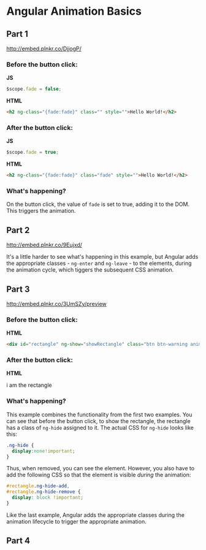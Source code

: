 # Angular Animation Basics

## Part 1

http://embed.plnkr.co/DjjogP/

### Before the button click:

**JS**

```javascript
$scope.fade = false;
```

**HTML**

```html
<h2 ng-class="{fade:fade}" class="" style="">Hello World!</h2>
```

### After the button click:

**JS**

```javascript
$scope.fade = true;
````

**HTML**

```html
<h2 ng-class="{fade:fade}" class="fade" style="">Hello World!</h2>
```

### What's happening?

On the button click, the value of `fade` is set to true, adding it to the DOM. This triggers the animation.

## Part 2

http://embed.plnkr.co/9Eujxd/

It's a little harder to see what's happening in this example, but Angular adds the appropriate classes - `ng-enter` and `ng-leave` - to the elements, during the animation cycle, which tiggers the subsequent CSS animation.

## Part 3

http://embed.plnkr.co/3UmSZy/preview

### Before the button click:

**HTML**

```html
<div id="rectangle" ng-show="showRectangle" class="btn btn-warning animate-rectangle ng-hide" ng-class="{ extra: extraClass }" style="">i am the rectangle</div>
```

### After the button click:

**HTML**

<div id="rectangle" ng-show="showRectangle" class="btn btn-warning animate-rectangle" ng-class="{ extra: extraClass }" style="">i am the rectangle</div>


### What's happening?

This example combines the functionality from the first two examples. You can see that before the button click, to show the rectangle, the rectangle has a class of `ng-hide` assigned to it. The actual CSS for `ng-hide` looks like this:

```css
.ng-hide {
  display:none!important;
}
```

Thus, when removed, you can see the element. However, you also have to add the following CSS so that the element is visible *during* the animation:

```css
#rectangle.ng-hide-add,
#rectangle.ng-hide-remove {
  display: block !important;
}
```

Like the last example, Angular adds the appropriate classes during the animation lifecycle to trigger the appropriate animation.

## Part 4



